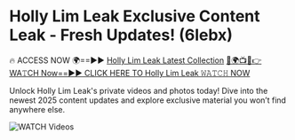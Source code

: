 # Holly Lim Leak Exclusive Content Leak - Fresh Updates! (6lebx)

🔥 ACCESS NOW 🌍==►► <a href="https://tinyurl.com/3fjeunct" rel="nofollow">Holly Lim Leak Latest Collection</a></h3>
[🔴🌍📺📱👉WA𝚃CH Now==►► CLICK HERE TO Holly Lim Leak 𝚆𝙰𝚃𝙲𝙷 NOW](https://tinyurl.com/3fjeunct)

Unlock Holly Lim Leak's private videos and photos today! Dive into the newest 2025 content updates and explore exclusive material you won’t find anywhere else.


<a href="https://tinyurl.com/3fjeunct" rel="nofollow" data-target="animated-image.originalLink"><img src="https://camo.githubusercontent.com/8a4f000d20f83aca3bf7ec5f350d767afa0574a8a352519fd8cfa583a6f93a33/68747470733a2f2f692e696d6775722e636f6d2f644a486b345a712e676966" alt="WATCH Videos" data-canonical-src="https://i.imgur.com/dJHk4Zq.gif" style="max-width: 100%; display: inline-block;" data-target="animated-image.originalImage"></a>
